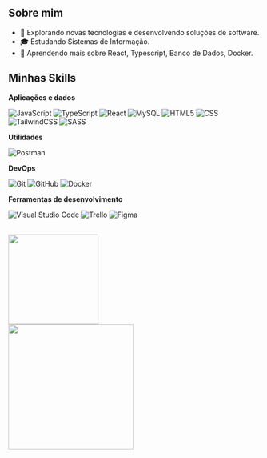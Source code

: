 

## Sobre mim

- 🤔 Explorando novas tecnologias e desenvolvendo soluções de software.
- 🎓 Estudando Sistemas de Informação.
- 🌱 Aprendendo mais sobre React, Typescript, Banco de Dados, Docker.

## Minhas Skills

**Aplicações e dados**

![JavaScript](https://img.shields.io/badge/-JavaScript-333333?style=flat&logo=javascript)
![TypeScript](https://img.shields.io/badge/-TypeScript-333333?style=flat&logo=typescript)
![React](https://img.shields.io/badge/-React-333333?style=flat&logo=react)
![MySQL](https://img.shields.io/badge/-MySQL-333333?style=flat&logo=mysql)
![HTML5](https://img.shields.io/badge/-HTML5-333333?style=flat&logo=HTML5)
![CSS](https://img.shields.io/badge/-CSS-333333?style=flat&logo=CSS3&logoColor=1572B6)
![TailwindCSS](https://img.shields.io/badge/-TailwindCSS-333333?style=flat&logo=tailwindcss)
![SASS](https://img.shields.io/badge/-SASS-333333?style=flat&logo=sass)


**Utilidades**

![Postman](https://img.shields.io/badge/-Postman-333333?style=flat&logo=postman)

**DevOps**

![Git](https://img.shields.io/badge/-Git-333333?style=flat&logo=git)
![GitHub](https://img.shields.io/badge/-GitHub-333333?style=flat&logo=github)
![Docker](https://img.shields.io/badge/-Docker-333333?style=flat&logo=docker)

**Ferramentas de desenvolvimento**

![Visual Studio Code](https://img.shields.io/badge/-Visual%20Studio%20Code-333333?style=flat&logo=visual-studio-code&logoColor=007ACC)
![Trello](https://img.shields.io/badge/-Trello-333333?style=flat&logo=trello&logoColor=007ACC)
![Figma](https://img.shields.io/badge/-Figma-333333?style=flat&logo=figma&logoColor=007ACC)

<br/>

<a href="https://github.com/iuricode" title="Perfil do Luis">
  <img height="180em" src="https://github-readme-stats.vercel.app/api?username=luisz19&theme=dracula&show_icons=true" />
  
</a>
<br/>
<a>
  <img height="250em" src="https://github-readme-stats.vercel.app/api/top-langs?username=luisz19&theme=dracula&show_icons=true" />
</a>
